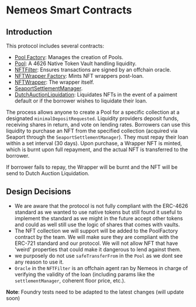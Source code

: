 # Nemeos Smart Contracts

## Introduction

This protocol includes several contracts:

- [Pool Factory](./contracts/Lending/PoolFactory.sol): Manages the creation of Pools.
- [Pool](./contracts/Lending/Pool.sol): A 4626 Native Token Vault handling liquidity.
- [NFTFilter](./contracts/Lending/NFTFilter.sol): Ensures transactions are signed by an offchain oracle.
- [NFTWrapper Factory](./contracts/Lending/NFTWrapperFactory.sol): Mints NFT wrappers post-loan.
- [NFTWrapper](./contracts/Lending/NFTWrapper.sol): The wrapper itself.
- [SeaportSettlementManager](./contracts/Lending/SeaportSettlementManager.sol).
- [DutchAuctionLiquidation](./contracts/Lending/DutchAuctionLiquidation.sol): Liquidates NFTs in the event of a paiment default or if the borrower wishes to liquidate their loan.

The process allows anyone to create a Pool for a specific collection at a designated `minimalDepositRequested`.
Liquidity providers deposit funds, receiving shares in return, and vote on lending rates. Borrowers can use this liquidity to purchase an NFT from the specified collection (acquired via Seaport through the `SeaportSettlementManager`). They must repay their loan within a set interval (30 days). Upon purchase, a Wrapper NFT is minted, which is burnt upon full repayment, and the actual NFT is transferred to the borrower.

If borrower fails to repay, the Wrapper will be burnt and the NFT will be send to Dutch Auction Liquidation.

## Design Decisions

- We are aware that the protocol is not fully compliant with the ERC-4626 standard as we wanted to use native tokens but still found it useful to implement the standard as we might in the future accept other tokens and could as well still use the logic of shares that comes with vaults.
- The NFT collection we will support will be added to the PoolFactory contract by the team. We will make sure they are compliant with the ERC-721 standard and our protocol. We will not allow NFT that have 'weird' properties that could make it dangerous to lend against them.
- we purposely do not use `safeTransferFrom` in the `Pool` as we dont see any reason to use it.
- `Oracle` in the `NFTFilter` is an offchain agent ran by Nemeos in charge of verifying the validity of the loan (including params like the `settlementManager`, coherent floor price, etc.).

**Note**: Foundry tests need to be adapted to the latest changes (will update soon)
